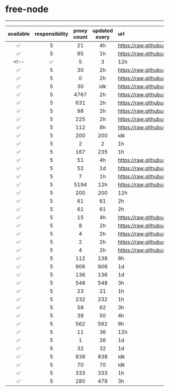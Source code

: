 # free-node

---

| available | responsibility | proxy count | updated every | url |
|:---------:|:--------------:|:-------------:|:-------------:|:----|
| ✅ | 5 | 21 | 4h | https://raw.githubusercontent.com/ALIILAPRO/v2rayNG-Config/main/sub.txt |
| ✅ | 5 | 95 | 1h | https://raw.githubusercontent.com/aiboboxx/v2rayfree/main/v2 |
<!--| ✅ | 5 | 3 | 12h | https://raw.githubusercontent.com/mahsanet/MahsaFreeConfig/refs/heads/main/mtn/sub_1.txt |
| ✅ | 5 | 30 | 2h | https://raw.githubusercontent.com/mahsanet/MahsaFreeConfig/refs/heads/main/mtn/sub_2.txt |
| ✅ | 5 | 0 | 2h | https://raw.githubusercontent.com/mahsanet/MahsaFreeConfig/refs/heads/main/mtn/sub_3.txt |
| ✅ | 5 | 30 | idk | https://raw.githubusercontent.com/yebekhe/vpn-fail/refs/heads/main/sub-link |
| ✅ | 5 | 4767 | 2h | https://raw.githubusercontent.com/Surfboardv2ray/TGParse/main/splitted/mixed |
| ✅ | 5 | 631 | 2h | https://raw.githubusercontent.com/itsyebekhe/PSG/main/lite/subscriptions/xray/normal/mix |
| ✅ | 5 | 98 | 2h | https://raw.githubusercontent.com/HosseinKoofi/GO_V2rayCollector/main/mixed_iran.txt |
| ✅ | 5 | 225 | 2h | https://raw.githubusercontent.com/arshiacomplus/v2rayExtractor/refs/heads/main/mix/sub.html |
| ✅ | 5 | 112 | 8h | https://raw.githubusercontent.com/Rayan-Config/C-Sub/refs/heads/main/configs/proxy.txt |
| ✅ | 5 | 200 | 200 | idk | https://raw.githubusercontent.com/mahdibland/ShadowsocksAggregator/master/Eternity.txt |
| ✅ | 5 | 2 | 2 | 1h | https://raw.githubusercontent.com/Everyday-VPN/Everyday-VPN/main/subscription/main.txt |
| ✅ | 5 | 167 | 235 | 1h | https://raw.githubusercontent.com/MahsaNetConfigTopic/config/refs/heads/main/xray_final.txt |
| ✅ | 5 | 51 | 4h | https://raw.githubusercontent.com/wrfree/free/main/README.md |
| ✅ | 5 | 52 | 1d | https://raw.githubusercontent.com/aiboboxx/v2rayfree/main/README.md |
| ✅ | 5 | 7 | 1h | https://raw.githubusercontent.com/Pawdroid/Free-servers/main/sub |
| ✅ | 5 | 5194 | 12h | https://raw.githubusercontent.com/mahdibland/V2RayAggregator/master/sub/sub_merge_base64.txt |
| ✅ | 5 | 200 | 200 | 12h | https://raw.githubusercontent.com/mahdibland/V2RayAggregator/master/Eternity |
| ✅ | 5 | 61 | 61 | 2h | https://raw.githubusercontent.com/mahdibland/V2RayAggregator/master/sub/airport_merge_base64.txt |
| ✅ | 5 | 61 | 61 | 2h | https://raw.githubusercontent.com/mahdibland/V2RayAggregator/master/EternityAir |
| ✅ | 5 | 15 | 4h | https://raw.githubusercontent.com/freefq/free/master/v2 |
| ✅ | 5 | 8 | 2h | https://raw.githubusercontent.com/learnhard-cn/free_proxy_ss/main/free |
| ✅ | 5 | 4 | 2h | https://raw.githubusercontent.com/learnhard-cn/free_proxy_ss/main/ss/sssub |
| ✅ | 5 | 2 | 2h | https://raw.githubusercontent.com/learnhard-cn/free_proxy_ss/main/ssr/ssrsub |
| ✅ | 5 | 4 | 2h | https://raw.githubusercontent.com/learnhard-cn/free_proxy_ss/main/v2ray/v2raysub |
| ✅ | 5 | 112 | 138 | 8h | https://raw.githubusercontent.com/mfuu/v2ray/master/v2ray |
| ✅ | 5 | 906 | 906 | 1d | https://raw.githubusercontent.com/AlienVPN402/AlienVPN402-subscribe-servers-sing-box/main/index.html |
| ✅ | 5 | 136 | 136 | 1d | https://raw.githubusercontent.com/LonUp/NodeList/main/V2RAY/Latest_base64.txt |
| ✅ | 5 | 548 | 548 | 3h | https://raw.githubusercontent.com/w1770946466/Auto_proxy/main/Long_term_subscription_num |
| ✅ | 5 | 23 | 21 | 1h | https://raw.githubusercontent.com/a2470982985/getNode/main/v2ray.txt |
| ✅ | 5 | 232 | 232 | 1h | https://raw.githubusercontent.com/ZywChannel/free/main/sub |
| ✅ | 5 | 58 | 62 | 3h | https://raw.githubusercontent.com/peasoft/NoMoreWalls/master/list.txt |
| ✅ | 5 | 39 | 50 | 4h | https://raw.githubusercontent.com/ts-sf/fly/main/v2 |
| ✅ | 5 | 562 | 562 | 8h | https://raw.githubusercontent.com/WilliamStar007/ClashX-V2Ray-TopFreeProxy/main/combine/v2ray.config.txt |
| ✅ | 5 | 11 | 36 | 12h | https://raw.githubusercontent.com/HakurouKen/free-node/main/public |
| ✅ | 5 | 1 | 26 | 1d | https://raw.githubusercontent.com/ermaozi/get_subscribe/main/subscribe/v2ray.txt |
| ✅ | 5 | 32 | 32 | 1d | https://raw.githubusercontent.com/ermaozi01/free_clash_vpn/main/subscribe/v2ray.txt |
| ✅ | 5 | 838 | 838 | idk | https://raw.githubusercontent.com/mostafasadeghifar/v2ray-config/main/config_file.txt |
| ✅ | 5 | 70 | 70 | idk | https://raw.githubusercontent.com/Ashkan-m/v2ray/main/Sub.txt |
| ✅ | 5 | 333 | 333 | 1h | https://raw.githubusercontent.com/MrMohebi/xray-proxy-grabber-telegram/master/collected-proxies/row-url/all.txt |
| ✅ | 5 | 280 | 479 | 3h | https://raw.githubusercontent.com/xiaoji235/airport-free/refs/heads/main/v2ray.txt |-->
